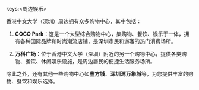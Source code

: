 keys:<周边娱乐>


香港中文大学（深圳）周边拥有众多购物中心，其中包括：

1. **COCO Park**：这是一个大型综合购物中心，集购物、餐饮、娱乐于一体，拥有各种国际品牌和时尚潮流店铺，是深圳市民和游客的热门消费场所。

2. **万科广场**：位于香港中文大学（深圳）附近的另一个购物中心，提供各类购物、餐饮、休闲娱乐设施，是周边居民的便捷生活服务场所。

除此之外，还有其他一些购物中心如**壹方城**、**深圳湾万象城**等，为您提供丰富的购物、餐饮和娱乐选择。